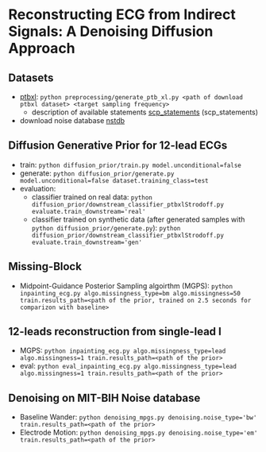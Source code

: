 # Reconstructing ECG from Indirect Signals: A Denoising Diffusion Approach

## Datasets
* [ptbxl](https://physionet.org/content/ptb-xl/1.0.3/): ```python preprocessing/generate_ptb_xl.py <path of download ptbxl dataset> <target sampling frequency>```
  * description of available statements [scp_statements](https://physionet.org/content/ptb-xl/1.0.1/scp_statements.csv) (scp_statements)
* download noise database [nstdb](https://physionet.org/content/nstdb/1.0.0/)

## Diffusion Generative Prior for 12-lead ECGs
* train: ```python diffusion_prior/train.py model.unconditional=false```
* generate: ```python diffusion_prior/generate.py model.unconditional=false dataset.training_class=test```
* evaluation:
  * classifier trained on real data: ```python diffusion_prior/downstream_classifier_ptbxlStrodoff.py evaluate.train_downstream='real'```
  * classifier trained on synthetic data (after generated samples with `python diffusion_prior/generate.py`): ```python diffusion_prior/downstream_classifier_ptbxlStrodoff.py evaluate.train_downstream='gen'```

## Missing-Block
* Midpoint-Guidance Posterior Sampling algoirthm (MGPS): ```python inpainting_ecg.py algo.missingness_type=bm algo.missingness=50 train.results_path=<path of the prior, trained on 2.5 seconds for comparizon with baseline>```

## 12-leads reconstruction from single-lead I
* MGPS: ```python inpainting_ecg.py algo.missingness_type=lead algo.missingness=1 train.results_path=<path of the prior>```
* eval: ```python eval_inpainting_ecg.py algo.missingness_type=lead algo.missingness=1 train.results_path=<path of the prior>```

## Denoising on MIT-BIH Noise database
* Baseline Wander: ```python denoising_mpgs.py denoising.noise_type='bw' train.results_path=<path of the prior>```
* Electrode Motion: ```python denoising_mpgs.py denoising.noise_type='em' train.results_path=<path of the prior>```

